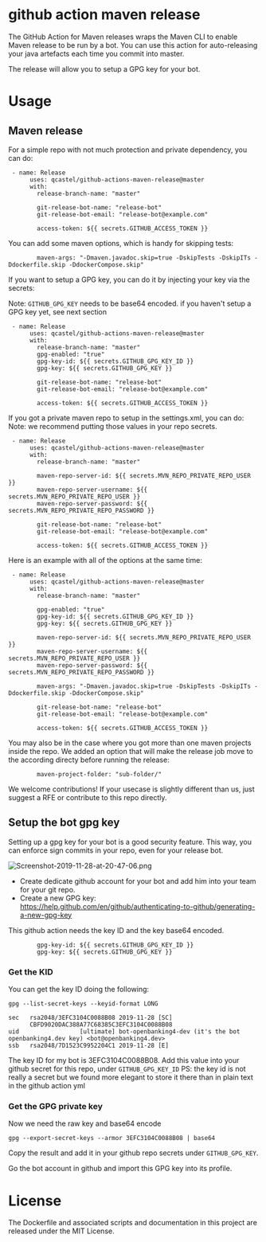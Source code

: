 # github action maven release

The GitHub Action for Maven releases wraps the Maven CLI to enable Maven release to be run by a bot.
You can use this action for auto-releasing your java artefacts each time you commit into master.

The release will allow you to setup a GPG key for your bot.

# Usage

## Maven release

For a simple repo with not much protection and private dependency, you can do:

```
 - name: Release
      uses: qcastel/github-actions-maven-release@master
      with:
        release-branch-name: "master"

        git-release-bot-name: "release-bot"
        git-release-bot-email: "release-bot@example.com"

        access-token: ${{ secrets.GITHUB_ACCESS_TOKEN }}
```
You can add some maven options, which is handy for skipping tests:
```
        maven-args: "-Dmaven.javadoc.skip=true -DskipTests -DskipITs -Ddockerfile.skip -DdockerCompose.skip"
```

If you want to setup a GPG key, you can do it by injecting your key via the secrets:

Note: `GITHUB_GPG_KEY` needs to be base64 encoded.
if you haven't setup a GPG key yet, see next section

```
 - name: Release
      uses: qcastel/github-actions-maven-release@master
      with:
        release-branch-name: "master"
        gpg-enabled: "true"
        gpg-key-id: ${{ secrets.GITHUB_GPG_KEY_ID }}
        gpg-key: ${{ secrets.GITHUB_GPG_KEY }}

        git-release-bot-name: "release-bot"
        git-release-bot-email: "release-bot@example.com"

        access-token: ${{ secrets.GITHUB_ACCESS_TOKEN }}
```


If you got a private maven repo to setup in the settings.xml, you can do:
Note: we recommend putting those values in your repo secrets.

```
 - name: Release
      uses: qcastel/github-actions-maven-release@master
      with:
        release-branch-name: "master"

        maven-repo-server-id: ${{ secrets.MVN_REPO_PRIVATE_REPO_USER }}
        maven-repo-server-username: ${{ secrets.MVN_REPO_PRIVATE_REPO_USER }}
        maven-repo-server-password: ${{ secrets.MVN_REPO_PRIVATE_REPO_PASSWORD }}

        git-release-bot-name: "release-bot"
        git-release-bot-email: "release-bot@example.com"

        access-token: ${{ secrets.GITHUB_ACCESS_TOKEN }}
```

Here is an example with all of the options at the same time:

```
 - name: Release
      uses: qcastel/github-actions-maven-release@master
      with:
        release-branch-name: "master"

        gpg-enabled: "true"
        gpg-key-id: ${{ secrets.GITHUB_GPG_KEY_ID }}
        gpg-key: ${{ secrets.GITHUB_GPG_KEY }}

        maven-repo-server-id: ${{ secrets.MVN_REPO_PRIVATE_REPO_USER }}
        maven-repo-server-username: ${{ secrets.MVN_REPO_PRIVATE_REPO_USER }}
        maven-repo-server-password: ${{ secrets.MVN_REPO_PRIVATE_REPO_PASSWORD }}

        maven-args: "-Dmaven.javadoc.skip=true -DskipTests -DskipITs -Ddockerfile.skip -DdockerCompose.skip"

        git-release-bot-name: "release-bot"
        git-release-bot-email: "release-bot@example.com"

        access-token: ${{ secrets.GITHUB_ACCESS_TOKEN }}
```

You may also be in the case where you got more than one maven projects inside the repo. We added an option that will make the release job move to the according directy before running the release:

```
        maven-project-folder: "sub-folder/"
```

We welcome contributions! If your usecase is slightly different than us, just suggest a RFE or contribute to this repo directly.

## Setup the bot gpg key

Setting up a gpg key for your bot is a good security feature. This way, you can enforce sign commits in your repo,
even for your release bot.

![Screenshot-2019-11-28-at-20-47-06.png](https://i.postimg.cc/9F6cxpqm/Screenshot-2019-11-28-at-20-47-06.png)

- Create dedicate github account for your bot and add him into your team for your git repo.
- Create a new GPG key: https://help.github.com/en/github/authenticating-to-github/generating-a-new-gpg-key

This github action needs the key ID and the key base64 encoded.

```$xslt
        gpg-key-id: ${{ secrets.GITHUB_GPG_KEY_ID }}
        gpg-key: ${{ secrets.GITHUB_GPG_KEY }}
```

### Get the KID

You can get the key ID doing the following:

```$xslt
gpg --list-secret-keys --keyid-format LONG

sec   rsa2048/3EFC3104C0088B08 2019-11-28 [SC]
      CBFD9020DAC388A77C68385C3EFC3104C0088B08
uid                 [ultimate] bot-openbanking4-dev (it's the bot openbanking4.dev key) <bot@openbanking4.dev>
ssb   rsa2048/7D1523C9952204C1 2019-11-28 [E]

```
The key ID for my bot is 3EFC3104C0088B08. Add this value into your github secret for this repo, under `GITHUB_GPG_KEY_ID`
PS: the key id is not really a secret but we found more elegant to store it there than in plain text in the github action yml

### Get the GPG private key

Now we need the raw key and base64 encode
```$xslt
gpg --export-secret-keys --armor 3EFC3104C0088B08 | base64
```

Copy the result and add it in your github repo secrets under `GITHUB_GPG_KEY`.

Go the bot account in github and import this GPG key into its profile.


# License
The Dockerfile and associated scripts and documentation in this project are released under the MIT License.

